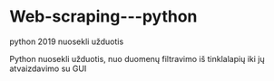 # Web-scraping---python
python 2019 nuosekli užduotis

Python nuosekli užduotis, nuo duomenų filtravimo iš tinklalapių iki jų atvaizdavimo su GUI
